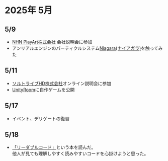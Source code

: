 # 2025年 5月
## 5/9
- [NHN PlayArt株式会社](https://recruit.nhn-japan.com/recruits/playart/3815458064683071922) 会社説明会に参加
- アンリアルエンジンのパーティクルシステム[Niagara(ナイアガラ)](https://dev.epicgames.com/documentation/ja-jp/unreal-engine/overview-of-niagara-effects-for-unreal-engine)を触ってみた
## 5/11
- [ソルトライブHD株式会社](http://www.sol-tribe.net/)オンライン説明会に参加
- [UnityRoom](https://unityroom.com/games/soratanaka_2dshooting)に自作ゲームを公開
## 5/17
- イベント、デリゲートの復習
## 5/18
- [「リーダブルコード」](https://pse.is/7lexj9)という本を読んだ。<br>
  他人が見ても理解しやすく読みやすいコードを心掛けようと思った。
